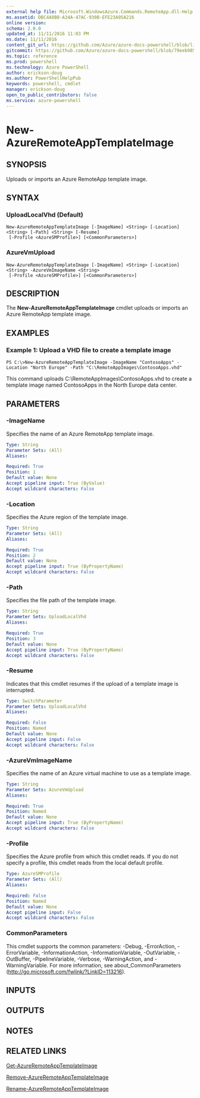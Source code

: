 ```yaml
---
external help file: Microsoft.WindowsAzure.Commands.RemoteApp.dll-Help.xml
ms.assetid: DBC4A0B8-A34A-47AC-930B-EFE23A95A216
online version: 
schema: 2.0.0
updated_at: 11/11/2016 11:03 PM
ms.date: 11/11/2016
content_git_url: https://github.com/Azure/azure-docs-powershell/blob/live/azureps-cmdlets-docs/ServiceManagement/Azure.RemoteApp/v3.1.0/New-AzureRemoteAppTemplateImage.md
gitcommit: https://github.com/Azure/azure-docs-powershell/blob/79eeb985ea480979357fb4695832a0c3d29a48bf/azureps-cmdlets-docs/ServiceManagement/Azure.RemoteApp/v3.1.0/New-AzureRemoteAppTemplateImage.md
ms.topic: reference
ms.prod: powershell
ms.technology: Azure PowerShell
author: erickson-doug
ms.author: PowerShellHelpPub
keywords: powershell, cmdlet
manager: erickson-doug
open_to_public_contributors: false
ms.service: azure-powershell
---
```


# New-AzureRemoteAppTemplateImage

## SYNOPSIS
Uploads or imports an Azure RemoteApp template image.

## SYNTAX

### UploadLocalVhd (Default)
```
New-AzureRemoteAppTemplateImage [-ImageName] <String> [-Location] <String> [-Path] <String> [-Resume]
 [-Profile <AzureSMProfile>] [<CommonParameters>]
```

### AzureVmUpload
```
New-AzureRemoteAppTemplateImage [-ImageName] <String> [-Location] <String> -AzureVmImageName <String>
 [-Profile <AzureSMProfile>] [<CommonParameters>]
```

## DESCRIPTION
The **New-AzureRemoteAppTemplateImage** cmdlet uploads or imports an Azure RemoteApp template image.

## EXAMPLES

### Example 1: Upload a VHD file to create a template image
```
PS C:\>New-AzureRemoteAppTemplateImage -ImageName "ContosoApps" -Location "North Europe" -Path "C:\RemoteAppImages\ContosoApps.vhd"
```

This command uploads C:\RemoteAppImages\ContosoApps.vhd to create a template image named ContosoApps in the North Europe data center.

## PARAMETERS

### -ImageName
Specifies the name of an Azure RemoteApp template image.

```yaml
Type: String
Parameter Sets: (All)
Aliases: 

Required: True
Position: 1
Default value: None
Accept pipeline input: True (ByValue)
Accept wildcard characters: False
```

### -Location
Specifies the Azure region of the template image.

```yaml
Type: String
Parameter Sets: (All)
Aliases: 

Required: True
Position: 2
Default value: None
Accept pipeline input: True (ByPropertyName)
Accept wildcard characters: False
```

### -Path
Specifies the file path of the template image.

```yaml
Type: String
Parameter Sets: UploadLocalVhd
Aliases: 

Required: True
Position: 3
Default value: None
Accept pipeline input: True (ByPropertyName)
Accept wildcard characters: False
```

### -Resume
Indicates that this cmdlet resumes if the upload of a template image is interrupted.

```yaml
Type: SwitchParameter
Parameter Sets: UploadLocalVhd
Aliases: 

Required: False
Position: Named
Default value: None
Accept pipeline input: False
Accept wildcard characters: False
```

### -AzureVmImageName
Specifies the name of an Azure virtual machine to use as a template image.

```yaml
Type: String
Parameter Sets: AzureVmUpload
Aliases: 

Required: True
Position: Named
Default value: None
Accept pipeline input: True (ByPropertyName)
Accept wildcard characters: False
```

### -Profile
Specifies the Azure profile from which this cmdlet reads.
If you do not specify a profile, this cmdlet reads from the local default profile.

```yaml
Type: AzureSMProfile
Parameter Sets: (All)
Aliases: 

Required: False
Position: Named
Default value: None
Accept pipeline input: False
Accept wildcard characters: False
```

### CommonParameters
This cmdlet supports the common parameters: -Debug, -ErrorAction, -ErrorVariable, -InformationAction, -InformationVariable, -OutVariable, -OutBuffer, -PipelineVariable, -Verbose, -WarningAction, and -WarningVariable. For more information, see about_CommonParameters (http://go.microsoft.com/fwlink/?LinkID=113216).

## INPUTS

## OUTPUTS

## NOTES

## RELATED LINKS

[Get-AzureRemoteAppTemplateImage](xref:ServiceManagement/Azure.RemoteApp/v3.1.0/Get-AzureRemoteAppTemplateImage.md)

[Remove-AzureRemoteAppTemplateImage](xref:ServiceManagement/Azure.RemoteApp/v3.1.0/Remove-AzureRemoteAppTemplateImage.md)

[Rename-AzureRemoteAppTemplateImage](xref:ServiceManagement/Azure.RemoteApp/v3.1.0/Rename-AzureRemoteAppTemplateImage.md)



